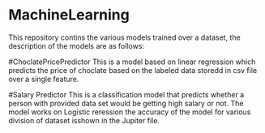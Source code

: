 # MachineLearning
This repository contins the various models trained over a dataset, the description of the models are as follows:

#ChoclatePricePredictor
This is a model based on linear regression which predicts the price of choclate based on the labeled data storedd in csv file over a single feature.

#Salary Predictor
This is a classification model that predicts whether a person  with provided data set would be getting high salary or not. The model works on Logistic reression the accuracy of the model for various division of dataset isshown in the Jupiter file.
